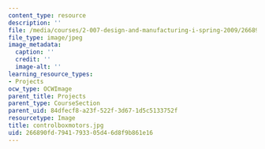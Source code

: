 ```yaml
---
content_type: resource
description: ''
file: /media/courses/2-007-design-and-manufacturing-i-spring-2009/266890fd7941793305d46d8f9b861e16_controlboxmotors.jpg
file_type: image/jpeg
image_metadata:
  caption: ''
  credit: ''
  image-alt: ''
learning_resource_types:
- Projects
ocw_type: OCWImage
parent_title: Projects
parent_type: CourseSection
parent_uid: 84dfecf8-a23f-522f-3d67-1d5c5133752f
resourcetype: Image
title: controlboxmotors.jpg
uid: 266890fd-7941-7933-05d4-6d8f9b861e16
---
```

